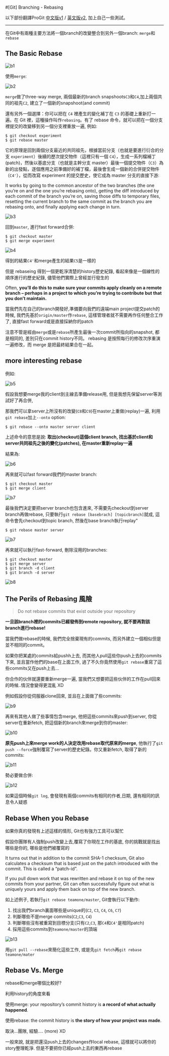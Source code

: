 #[Git] Branching - Rebasing

以下部份翻譯ProGit [中文版v1](https://git-scm.com/book/zh-tw/v1/%E9%96%8B%E5%A7%8B) / [英文版v2](https://git-scm.com/book/en/v2), 加上自己一些測試。

-----------

在Git中有兩種主要方法將一個branch的改變整合到另外一個branch: `merge`和`rebase`

## The Basic Rebase

![b1](https://git-scm.com/book/en/v2/book/03-git-branching/images/basic-rebase-1.png)

使用`merge`:

![b2](https://git-scm.com/book/en/v2/book/03-git-branching/images/basic-rebase-2.png)

`merge`做了three-way merge, 兩個最新的branch snapshoots`C3`和`C4`,加上兩個共同的祖先`C2`, 建立了一個新的snapshoot(and commit)

還有另外一個選擇：你可以把在 `C4` 裡產生的變化補丁在 `C3` 的基礎上重新打一遍。在 Git 裡，這種操作叫作`rebasing`。有了 rebase 命令，就可以把在一個分支裡提交的改變移到另一個分支裡重放一遍, 例如:

```
$ git checkout experiment
$ git rebase master
```

它的原理是回到兩個分支最近的共同祖先，根據當前分支（也就是要進行衍合的分支 `experiment`）後續的歷次提交物件（這裡只有一個 `C4`），生成一系列檔補丁(patch)，然後以基底分支（也就是主幹分支 master）最後一個提交物件（`C3`）為新的出發點，逐個應用之前準備好的補丁檔，最後會生成一個新的合併提交物件（`C4'`），從而改寫 experiment 的提交歷史，使它成為 master 分支的直接下游:

It works by going to the common ancestor of the two branches (the one you’re on and the one you’re rebasing onto), getting the diff introduced by each commit of the branch you’re on, saving those diffs to temporary files, resetting the current branch to the same commit as the branch you are rebasing onto, and finally applying each change in turn.


![b3](https://git-scm.com/book/en/v2/book/03-git-branching/images/basic-rebase-3.png)

回到`master`, 進行fast forward合併:

```
$ git checkout master
$ git merge experiment
```

![b4](https://git-scm.com/book/en/v2/book/03-git-branching/images/basic-rebase-4.png)

得到的結果`C4'`和merge產生的結果`C5`是一樣的

但是 rebaseing 得到一個更乾淨清楚的history歷史紀錄, 看起來像是一個線性的順序進行的歷史紀錄, 儘管他們實際上曾經並行發生的

Often, **you’ll do this to make sure your commits apply cleanly on a remote branch – perhaps in a project to which you’re trying to contribute but that you don’t maintain.**

當我們先在自己的branch開發好,準備要向我們的遠端main project提交patch的時候,  我們先基於`origin/master`作`rebase`, 這樣管理者就不需要再作任何整合工作了, 直接fast forward或是直接採納你的patch


注意不管是經由`merge`或是`rebase`所產生最後一次commit所指向的snapshot, 都是相同的, 差別只在commit history不同。 rebasing 是按照每行的修改次序重演一遍修改，而 merge 是把最終結果合在一起。


## more interesting rebase

例如: 

![b5](https://git-scm.com/book/en/v2/book/03-git-branching/images/interesting-rebase-1.png)

假設我想要merge我的client到主線去準備release用, 但是我想先保留server等測試好了再合併,

那我們可以拿server上所沒有的改變(`C8`和`C9`)在master上重做(replay)一遍, 利用`git rebase`加上`--onto` option:

```
$ git rebase --onto master server client
```

上述命令的意思是說: **取出(checkout)這個client branch, 找出基於client和server共同祖先之後的變化(patches), 在master重新replay一遍**

結果為:

![b6](https://git-scm.com/book/en/v2/book/03-git-branching/images/interesting-rebase-2.png)

再來就可以fast forward我們的master branch: 

```
$ git checkout master
$ git merge client
```

![b7](https://git-scm.com/book/en/v2/book/03-git-branching/images/interesting-rebase-3.png)

最後我們決定要把server branch也包含進來, 不需要先checkout到server branch再做rebase, 只要執行`git rebase [basebrach] [topicbranch]`就成, 這命令會先checkout到topic branch, 然後在base branch執行replay"

```
$ git rebase master server
```

![b7](https://git-scm.com/book/en/v2/book/03-git-branching/images/interesting-rebase-4.png)

再來就可以執行fast-forward, 刪除沒用的branches:

```
$ git checkout master
$ git merge server
$ git branch -d client
$ git branch -d server
```

![b8](https://git-scm.com/book/en/v2/book/03-git-branching/images/interesting-rebase-5.png)

## The Perils of Rebasing 風險

> Do not rebase commits that exist outside your repository

**一旦該branch裡的commits已經發佈到remote repository, 就不要再對該branch進行rebase!**

當我們做rebase的時候, 我們完全捨棄現有的commits, 而另外建立一個相似但是並不相同的commit。

如果你把某處的commits給pushh上去, 而其他人pull這些你push上去的commits下來, 並且當作他們的base在上面工作, 過了不久你竟然使用`git rebase`重寫了這些commits又在push上去... 

你合作的伙伴就還要重新merge一遍, 當我們又想要把這些伙伴的工作在pull回來的時候..情況會變得更混亂 XD

例如假設你從伺服器clone回來, 並且在上面做了些commits: 

![b9](https://git-scm.com/book/en/v2/book/03-git-branching/images/perils-of-rebasing-1.png)

再來有其他人做了些事情包含merge, 他把這些commits來push到server, 你從server在重新fetch, 把這個新的branch來merge到你的master: 

![b10](https://git-scm.com/book/en/v2/book/03-git-branching/images/perils-of-rebasing-2.png)

**原先push上來merge work的人決定改用rebase取代原來的merge**, 他執行了`git push --force`強制覆寫了server的歷史紀錄。你又重新fetch, 取得了新的commits: 

![b11](https://git-scm.com/book/en/v2/book/03-git-branching/images/perils-of-rebasing-3.png)

勢必要做合併:

![b12](https://git-scm.com/book/en/v2/book/03-git-branching/images/perils-of-rebasing-4.png)

如果這個時候`git log`, 會發現有兩個commits有相同的作者,日期, 還有相同的訊息令人疑惑

## Rebase When you Rebase

如果你真的發現有上述這樣的情形, Git也有強力工具可以幫忙

假設你團隊有人強制push改變上去,覆寫了你現在工作的基底, 你的挑戰就是找出哪些是你的, 哪些是他們被覆寫的

It turns out that in addition to the commit SHA-1 checksum, Git also calculates a checksum that is based just on the patch introduced with the commit. This is called a “patch-id”.

If you pull down work that was rewritten and rebase it on top of the new commits from your partner, Git can often successfully figure out what is uniquely yours and apply them back on top of the new branch.

如上述例子, 若執行`git rebase teamone/master`, Git會執行以下動作: 

1. 找出我們branch裏面哪些是unique的(`C2`, `C3`, `C4`, `C6`, `C7`)
2. 判斷哪些不是merge commits(`C2`,`C3`, `C4`)
3. 判斷哪些沒有被重寫到目標分支(只有`C2`,`C3`, 那`C4`和`C4'`是相同patch)
4. 採用這些commits到`teamone/master`的頂端

![b13](https://git-scm.com/book/en/v2/book/03-git-branching/images/perils-of-rebasing-5.png)

用`git pull --rebase`來簡化這些工作, 或是先`git fetch`再`git rebase teamone/mater`


## Rebase Vs. Merge

rebase和merge哪個比較好? 

利用history的角度來看

使用merge: your repository’s commit history is **a record of what actually happened**.

使用rebase:  the commit history is **the story of how your project was made**. 

取決...團隊, 經驗.... (more)  XD

一般來說, 就是把還沒push上去的changes作local rebase, 這樣就可以將你的story整理乾淨. 但是不要把你已經push上去的東西再rebase

